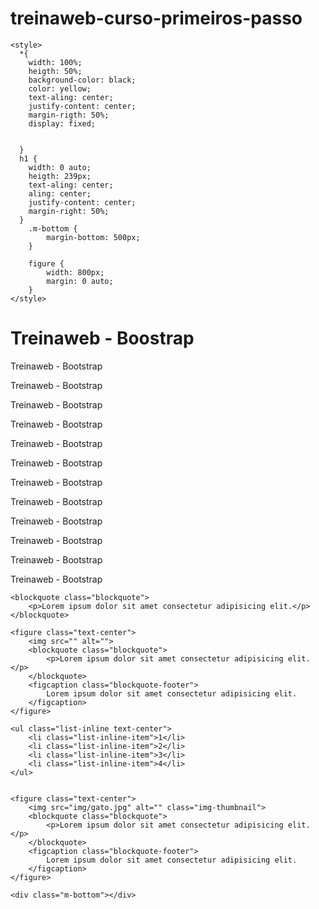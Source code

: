 # treinaweb-curso-primeiros-passo

<!DOCTYPE html>
<html lang="pt-BR">
<head>
    <meta charset="UTF-8">
    <meta http-equiv="X-UA-Compatible" content="IE=edge">
    <meta name="viewport" content="width=device-width, initial-scale=1.0">
    <!-- CSS only -->
    <link href="https://cdn.jsdelivr.net/npm/bootstrap@5.1.3/dist/css/bootstrap.min.css" rel="stylesheet" integrity="sha384-1BmE4kWBq78iYhFldvKuhfTAU6auU8tT94WrHftjDbrCEXSU1oBoqyl2QvZ6jIW3" crossorigin="anonymous">
    <title>Primeiros Passos</title>

    <style>
      *{
        width: 100%;
        heigth: 50%;
        background-color: black;
        color: yellow;
        text-aling: center;
        justify-content: center;
        margin-rigth: 50%;
        display: fixed;
        
        
      }
      h1 {
        width: 0 auto;
        heigth: 239px;
        text-aling: center;
        aling: center;
        justify-content: center;
        margin-right: 50%;
      }
        .m-bottom {
            margin-bottom: 500px;
        }

        figure {
            width: 800px;
            margin: 0 auto;
        }
    </style>
</head>
<body>
    <h1 class="display-1">Treinaweb - Boostrap</h1>
    <p class="fs-1">Treinaweb - Bootstrap</p>
    <p class="fs-2">Treinaweb - Bootstrap</p>
    <p class="fs-3">Treinaweb - Bootstrap</p>
    <p class="fs-4">Treinaweb - Bootstrap</p>
    <p class="fs-5">Treinaweb - Bootstrap</p>
    <p class="fs-6">Treinaweb - Bootstrap</p>
    <p class="display-1">Treinaweb - Bootstrap</p>
    <p class="display-2">Treinaweb - Bootstrap</p>
    <p class="display-3">Treinaweb - Bootstrap</p>
    <p class="display-4">Treinaweb - Bootstrap</p>
    <p class="display-5">Treinaweb - Bootstrap</p>
    <p class="display-6">Treinaweb - Bootstrap</p>
    
    <blockquote class="blockquote">
        <p>Lorem ipsum dolor sit amet consectetur adipisicing elit.</p>
    </blockquote>

    <figure class="text-center">
        <img src="" alt="">
        <blockquote class="blockquote">
            <p>Lorem ipsum dolor sit amet consectetur adipisicing elit.</p>
        </blockquote>
        <figcaption class="blockquote-footer">
            Lorem ipsum dolor sit amet consectetur adipisicing elit.
        </figcaption>
    </figure>

    <ul class="list-inline text-center">
        <li class="list-inline-item">1</li>
        <li class="list-inline-item">2</li>
        <li class="list-inline-item">3</li>
        <li class="list-inline-item">4</li>
    </ul>


    <figure class="text-center">
        <img src="img/gato.jpg" alt="" class="img-thumbnail">
        <blockquote class="blockquote">
            <p>Lorem ipsum dolor sit amet consectetur adipisicing elit.</p>
        </blockquote>
        <figcaption class="blockquote-footer">
            Lorem ipsum dolor sit amet consectetur adipisicing elit.
        </figcaption>
    </figure>

    <div class="m-bottom"></div>
</body>
</html>
